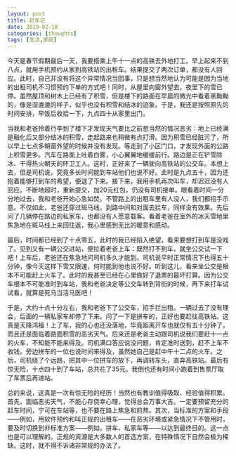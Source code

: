 ```yaml
---
layout: post
title: 赶车记
date: 2019-02-10
categories: [thoughts]
tags: [生活,家庭]
---
```


今天是春节假期最后一天，我要搭乘上午十一点的高铁去外地打工。早上起来不到八点，就用手机预约从家到高铁站的出租车。结果提交了两次订单，都没有人回应。此时，自己并没有将这个异常情况当回事，只是想当然地认为可能是因为当地的出租司机不习惯预约下单的方式吧！同时，从屋里向窗外望去，夜里下的雪已停。虽然屋顶和树木上已经有了积雪，但是楼下的路面在早晨的微光中看着黑黝黝的，像是湿漉漉的样子，似乎也没有积雪和结冰的迹象。于是，我还是按照原先的时间安排，早饭后收拾一下，九点四十从家里出门。

当我和老爸拎着行李到了楼下才发现天气要比之前想当然的情况恶劣：地上已经满是融化后又部分结冰的积雪，走起路来也稍微有点打滑。因为积雪已经脏污了，所以早上七点多朝窗外望的时候并没有发现。等走到了小区门口，才发现外面的公路上积雪更多。汽车在路面上吐着白雾，小心翼翼地缓缓前行。路边是正在铲雪除冰、干得热火朝天的环卫工人。这时，正好来了一辆驶向高铁站的公交车。本想上去，但是司机说，究竟多长时间能到车站他们也说不好。此时是九点五十，因为还抱着能够打到车的希望，便退了下来。接下来，我用手机再次叫车，却迟迟没有人回应。不断地超时，重新提交，加20元红包，仍没有司机接单。眼看着时间一分分地过去，我和老爸开始心急如焚。不管路上的出租车里有人没人，我们都招手示意。不仅如此，老爸还穿过斑马线，到路中间和对面去拦车，同样没有效果。先后问了几辆停在路边的私家车，也都没有人愿意载客。看着老爸在室外的冰天雪地里焦急地在斑马线上来回往返，我心里感到无比的暖意和感动。

最后，时间都已经到了十点零五，此时的我已经陷入绝望，看来要想打到车是没戏了。见到又有一辆公交进站，便拉着老爸上车：既然打不到车，就坐公交试一下吧！上车后，老爸还在焦急地问司机多久才能到。司机说平时正常情况下也得五十分钟，像今天这样下雪又限速，何时能到他也说不好。听到这儿，看来坐公交是根本不可能赶上火车了。此时的我甚至已经在心里做好了退票的最坏打算。因为公交车根本不可能准时到车站，我和老爸决定等公交车转到背街的时候，再下来打车试试看，就算是死马当活马医吧！

于是，大约十点十分左右，我和老爸下了公交车，招手拦出租。一辆过去了没有理会，后面的一辆私家车却停了下来。问了一下是拼车的，正好也要赶往高铁站。这真是天降鸿福！上了车，我的心也还没落地，毕竟距离开车也就仅有五十分钟了，而且还是面临着路面积雪的恶劣天气。后来还是老爸主动跟司机说我们要赶十一点的火车，不知能不能来得及。司机满口答应说没问题，肯定准时送到，赶不上车不收钱。旁边拼车的一位也说时间来得及，虽然她自己是赶中午十二点的火车。之后，司机绕了个远路，把其中一位拼车的放下，再调转车头，直奔高铁站。最后有惊无险，十点四十到了车站，总共花了35元。我倒也还有时间小跑着到售票厅取了车票后再进站。

总的来说，这真是一次有惊无险的经历！当然也有教训值得吸取、经验值得积累。首先，面临恶劣天气，不能心存侥幸心理，觉得总会万事大吉。一定要预留充分的赶车时间，宁可在车站等，也不要在路上焦急和煎熬。其次，当标准的方案和手段——例如，用软件预约和叫正规的出租车——在恶劣环境或紧急情况下不管用时，要及时切换到非标准方案——例如，拼车、私家车等——以达到最终目的。这一点也是可以理解的。正规的资源是大多数人的首选方案，在特殊情况下自然会极为稀缺。这时，就不得不诉诸非常规的办法了。
